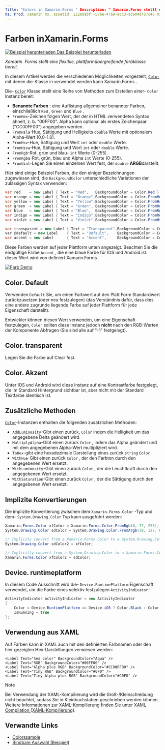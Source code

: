 ```yaml
---
Title: "Colors in Xamarin.Forms " Description: " Xamarin.Forms stellt eine flexible plattformübergreifende farbklasse bereit. In diesem Artikel werden die Funktionen erläutert, die von der Color-Klasse bereitgestellt werden, und wie Sie verwendet wird. "
ms. Prod: xamarin ms. assetid: 22288abf -57be-47a9-acc3-ac604d787c46 ms. Technology: xamarin-Forms Author: davidbritch ms. Author: dabritch ms. Date: 04/02/2020 NO-LOC: [ Xamarin.Forms , Xamarin.Essentials ]
---
```


# <a name="colors-in-xamarinforms"></a>Farben inXamarin.Forms

[![Beispiel herunterladen](~/media/shared/download.png) Das Beispiel herunterladen](https://docs.microsoft.com/samples/xamarin/xamarin-forms-samples/workingwithcolors)

_Xamarin. Forms stellt eine flexible, plattformübergreifende farbklasse bereit._

In diesem Artikel werden die verschiedenen Möglichkeiten vorgestellt, [`Color`](xref:Xamarin.Forms.Color) mit denen die-Klasse in verwendet werden kann Xamarin.Forms .

Die- [`Color`](xref:Xamarin.Forms.Color) Klasse stellt eine Reihe von Methoden zum Erstellen einer- `Color` Instanz bereit:

- **Benannte Farben** : eine Auflistung allgemeiner benannter Farben, einschließlich `Red` , `Green` und `Blue` .
- `FromHex`-Zeichen folgen Wert, der der in HTML verwendeten Syntax ähnelt, z. b. "00FF00". Alpha kann optional als erstes Zeichenpaar ("CC00FF00") angegeben werden.
- `FromHsla`-Hue, Sättigung und Helligkeits `double` Werte mit optionalem Alpha-Wert (0,0-1.0).
- `FromHsv`-Hue, Sättigung und Wert `int` oder `double` Werte.
- `FromHsva`-Hue, Sättigung und Wert `int` oder `double` Werte.
- `FromRgb`-Rot, grün und blau- `int` Werte (0-255).
- `FromRgba`-Rot, grün, blau und Alpha `int` Werte (0-255).
- `FromUint`-Legen Sie einen einzelnen Wert fest, der `double` **ARGB**darstellt.

Hier sind einige Beispiel Farben, die den einiger Bezeichnungen zugewiesen sind, die `BackgroundColor` unterschiedliche Variationen der zulässigen Syntax verwenden:

```csharp
var red    = new Label { Text = "Red",   BackgroundColor = Color.Red };
var orange = new Label { Text = "Orange",BackgroundColor = Color.FromHex("FF6A00") };
var yellow = new Label { Text = "Yellow",BackgroundColor = Color.FromHsla(0.167, 1.0, 0.5, 1.0) };
var green  = new Label { Text = "Green", BackgroundColor = Color.FromRgb (38, 127, 0) };
var blue   = new Label { Text = "Blue",  BackgroundColor = Color.FromRgba(0, 38, 255, 255) };
var indigo = new Label { Text = "Indigo",BackgroundColor = Color.FromRgb (0, 72, 255) };
var violet = new Label { Text = "Violet",BackgroundColor = Color.FromHsla(0.82, 1, 0.25, 1) };

var transparent = new Label { Text = "Transparent",BackgroundColor = Color.Transparent };
var @default = new Label    { Text = "Default",    BackgroundColor = Color.Default };
var accent = new Label      { Text = "Accent",     BackgroundColor = Color.Accent };
```

Diese Farben werden auf jeder Plattform unten angezeigt. Beachten Sie die endgültige Farbe `Accent` , die eine blaue Farbe für IOS und Android ist. dieser Wert wird von definiert Xamarin.Forms .

 [![Farb Demo](colors-images/colors-sml.png "Farb Demo")](colors-images/colors.png#lightbox "Farb Demo")

## <a name="colordefault"></a>Color. Default

Verwenden `Default` Sie, um einen Farbwert auf den Platt Form Standardwert zurückzusetzen (oder neu festzulegen) (das Verständnis dafür, dass dies eine andere zugrunde liegende Farbe auf jeder Plattform für jede Eigenschaft darstellt).

Entwickler können diesen Wert verwenden, um eine Eigenschaft festzulegen, `Color` sollten diese Instanz jedoch **nicht** nach den RGB-Werten der Komponente Abfragen (Sie sind alle auf "-1" festgelegt).

## <a name="colortransparent"></a>Color. transparent

Legen Sie die Farbe auf Clear fest.

## <a name="coloraccent"></a>Color. Akzent

Unter IOS und Android wird diese Instanz auf eine Kontrastfarbe festgelegt, die im Standard Hintergrund sichtbar ist, aber nicht mit der Standard Textfarbe identisch ist.

## <a name="additional-methods"></a>Zusätzliche Methoden

[`Color`](xref:Xamarin.Forms.Color)-Instanzen enthalten die folgenden zusätzlichen Methoden:

- `AddLuminosity`-Gibt einen zurück, `Color` indem die Helligkeit um das angegebene Delta geändert wird.
- `MultiplyAlpha`-Gibt einen zurück `Color` , indem das Alpha geändert und mit dem angegebenen Alpha-Wert multipliziert wird.
- `ToHex`-gibt eine hexadezimale Darstellung eines zurück `string` `Color` .
- `WithHue`-Gibt einen zurück `Color` , der den Farbton durch den angegebenen Wert ersetzt.
- `WithLuminosity`-Gibt einen zurück `Color` , der die Leuchtkraft durch den angegebenen Wert ersetzt.
- `WithSaturation`-Gibt einen zurück `Color` , der die Sättigung durch den angegebenen Wert ersetzt.

## <a name="implicit-conversions"></a>Implizite Konvertierungen

Die implizite Konvertierung zwischen dem `Xamarin.Forms.Color` -Typ und dem- `System.Drawing.Color` Typ kann ausgeführt werden:

```csharp
Xamarin.Forms.Color xfColor = Xamarin.Forms.Color.FromRgb(0, 72, 255);
System.Drawing.Color sdColor = System.Drawing.Color.FromArgb(38, 127, 0);

// Implicity convert from a Xamarin.Forms.Color to a System.Drawing.Color
System.Drawing.Color sdColor2 = xfColor;

// Implicitly convert from a System.Drawing.Color to a Xamarin.Forms.Color
Xamarin.Forms.Color xfColor2 = sdColor;
```

## <a name="deviceruntimeplatform"></a>Device. runtimeplatform

In diesem Code Ausschnitt wird die- `Device.RuntimePlatform` Eigenschaft verwendet, um die Farbe eines selektiv festzulegen `ActivityIndicator` :

```csharp
ActivityIndicator activityIndicator = new ActivityIndicator
{
    Color = Device.RuntimePlatform == Device.iOS ? Color.Black : Color.Default,
    IsRunning = true
};
```

## <a name="use-from-xaml"></a>Verwendung aus XAML

Auf Farben kann in XAML auch mit den definierten Farbnamen oder den hier gezeigten Hex-Darstellungen verwiesen werden:

```xaml
<Label Text="Sea color" BackgroundColor="Aqua" />
<Label Text="RGB" BackgroundColor="#00FF00" />
<Label Text="Alpha plus RGB" BackgroundColor="#CC00FF00" />
<Label Text="Tiny RGB" BackgroundColor="#0F0" />
<Label Text="Tiny Alpha plus RGB" BackgroundColor="#C0F0" />
```

> [!NOTE]
> Bei Verwendung der XAML-Kompilierung wird die Groß-/Kleinschreibung nicht beachtet, sodass Sie in Kleinbuchstaben geschrieben werden können. Weitere Informationen zur XAML-Kompilierung finden Sie unter [XAML Compilation (XAML-Kompilierung)](~/xamarin-forms/xaml/xamlc.md).

## <a name="related-links"></a>Verwandte Links

- [Colorssample](https://docs.microsoft.com/samples/xamarin/xamarin-forms-samples/workingwithcolors)
- [Bindbare Auswahl (Beispiel)](https://docs.microsoft.com/samples/xamarin/xamarin-forms-samples/userinterface-bindablepicker)
